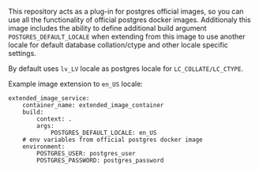 This repository acts as a plug-in for postgres official images, so you can 
use all the functionality of official postgres docker images. Additionaly
this image includes the ability to define additional build argument 
`POSTGRES_DEFAULT_LOCALE` when extending from this image to use another locale
for default database collation/ctype and other locale specific settings.

By default uses `lv_LV` locale as postgres locale for `LC_COLLATE/LC_CTYPE`.

Example image extension to `en_US` locale:
```
extended_image_service:
    container_name: extended_image_container
    build:
        context: .
        args:
            POSTGRES_DEFAULT_LOCALE: en_US
    # env variables from official postgres docker image
    environment:
        POSTGRES_USER: postgres_user
        POSTGRES_PASSWORD: postgres_password
```